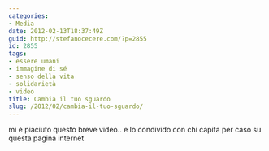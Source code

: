 ```yaml
---
categories:
- Media
date: 2012-02-13T18:37:49Z
guid: http://stefanocecere.com/?p=2855
id: 2855
tags:
- essere umani
- immagine di sé
- senso della vita
- solidarietà
- video
title: Cambia il tuo sguardo
slug: /2012/02/cambia-il-tuo-sguardo/
---
```


mi è piaciuto questo breve video.. e lo condivido con chi capita per caso su questa pagina internet